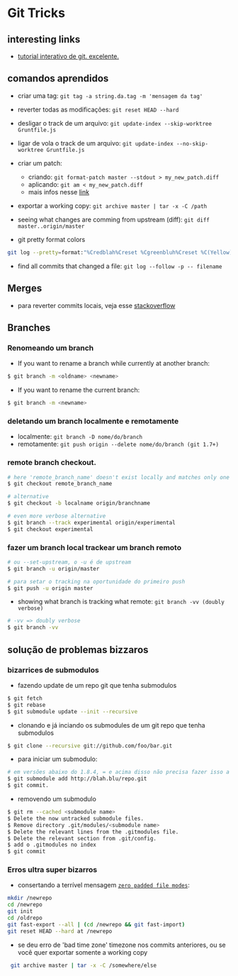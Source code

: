 # Git Tricks

## interesting links

  * [tutorial interativo de git. excelente.](http://pcottle.github.io/learnGitBranching/?NODEMO)

## comandos aprendidos

* criar uma tag: `git tag -a string.da.tag -m 'mensagem da tag'`
* reverter todas as modificações: `git reset HEAD --hard`
* desligar o track de um arquivo: `git update-index --skip-worktree Gruntfile.js`
* ligar de vola o track de um arquivo: `git update-index --no-skip-worktree Gruntfile.js`

* criar um patch:
  * criando: `git format-patch master --stdout > my_new_patch.diff`
  * aplicando: `git am < my_new_patch.diff`
  * mais infos nesse [link](https://ariejan.net/2009/10/26/how-to-create-and-apply-a-patch-with-git/)


* exportar a working copy: `git archive master | tar -x -C /path`

* seeing what changes are comming from upstream (diff): `git diff master..origin/master`

* git pretty format colors
```sh
git log --pretty=format:"%Credblah%Creset %Cgreenbluh%Creset %C(Yellow)lol%Creset %Cblueduh%Creset %C(magenta)lolmagenta%Creset %C(cyan)sdlkfjsdkfj%Creset %C(white)lollololzors%Creset"
```

* find all commits that changed a file: `git log --follow -p -- filename`

## Merges

* para reverter commits locais, veja esse [stackoverflow][1]

## Branches

### Renomeando um branch

* If you want to rename a branch while currently at another branch: 

```sh
$ git branch -m <oldname> <newname>
```
* If you want to rename the current branch:

```sh
$ git branch -m <newname>
```
### deletando um branch localmente e remotamente
* localmente: `git branch -D nome/do/branch`
* remotamente: `git push origin --delete nome/do/branch (git 1.7+)`

### remote branch checkout.

```sh
# here 'remote_branch_name' doesn't exist locally and matches only one name on the remote: 
$ git checkout remote_branch_name

# alternative 
$ git checkout -b localname origin/branchname

# even more verbose alternative
$ git branch --track experimental origin/experimental
$ git checkout experimental
```

### fazer um branch local trackear um branch remoto
```sh
# ou --set-upstream, o -u é de upstream
$ git branch -u origin/master 

# para setar o tracking na oportunidade do primeiro push
$ git push -u origin master
```

* showing what branch is tracking what remote: `git branch -vv (doubly verbose)`

```sh
# -vv => doubly verbose
$ git branch -vv 
```

## solução de problemas bizzaros

### bizarrices de submodulos

* fazendo update de um repo git que tenha submodulos

```sh
$ git fetch
$ git rebase
$ git submodule update --init --recursive
```

* clonando e já inciando os submodules de um git repo que tenha submodulos

```sh
$ git clone --recursive git://github.com/foo/bar.git
```

* para iniciar um submodulo: 

```sh
# em versões abaixo do 1.8.4, = e acima disso não precisa fazer isso a partir da raiz do .git
$ git submodule add http://blah.blu/repo.git
$ git commit.
```

* removendo um submodulo

```sh
$ git rm --cached <submodule name>
$ Delete the now untracked submodule files.
$ Remove directory .git/modules/<submodule name>
$ Delete the relevant lines from the .gitmodules file.
$ Delete the relevant section from .git/config.
$ add o .gitmodules no index
$ git commit
```


### Erros ultra super bizarros

* consertando a terrível mensagem [`zero padded file modes`](http://stackoverflow.com/questions/14700502/how-to-fix-git-zero-padded-file-modes-warning):

```sh
mkdir /newrepo
cd /newrepo
git init
cd /oldrepo
git fast-export --all | (cd /newrepo && git fast-import)
git reset HEAD --hard at /newrepo
```

* se deu erro de 'bad time zone' timezone nos commits anteriores, ou se você quer exportar somente a working copy

```sh
 git archive master | tar -x -C /somewhere/else
```


[1]: <http://stackoverflow.com/questions/4114095/revert-git-repo-to-a-previous-commit>
